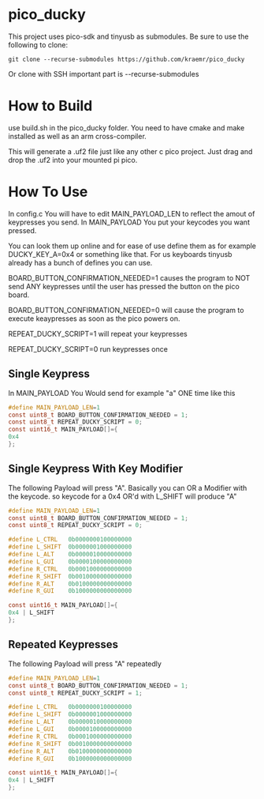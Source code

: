 # pico_ducky
This project uses pico-sdk and tinyusb as submodules.
Be sure to use the following to clone:
```
git clone --recurse-submodules https://github.com/kraemr/pico_ducky
```
Or clone with SSH important part is --recurse-submodules

# How to Build
use build.sh in the pico_ducky folder.
You need to have cmake and make installed as well as an arm cross-compiler.


This will generate a .uf2 file just like any other c pico project.
Just drag and drop the .uf2 into your mounted pi pico.

# How To Use
In config.c
You will have to edit MAIN_PAYLOAD_LEN to reflect the amout of keypresses you send.
In MAIN_PAYLOAD You put your keycodes you want pressed.


You can look them up online and for ease of use define them as for example DUCKY_KEY_A=0x4 or something like that.
For us keyboards tinyusb already has a bunch of defines you can use.

BOARD_BUTTON_CONFIRMATION_NEEDED=1 causes the program to NOT send ANY keypresses until the user has pressed the button on the pico board.


BOARD_BUTTON_CONFIRMATION_NEEDED=0 will cause the program to execute keaypresses as soon as the pico powers on.


REPEAT_DUCKY_SCRIPT=1 will repeat your keypresses


REPEAT_DUCKY_SCRIPT=0 run keypresses once

## Single Keypress 
In MAIN_PAYLOAD You Would send for example "a" ONE time like this
```c
#define MAIN_PAYLOAD_LEN=1
const uint8_t BOARD_BUTTON_CONFIRMATION_NEEDED = 1;
const uint8_t REPEAT_DUCKY_SCRIPT = 0;
const uint16_t MAIN_PAYLOAD[]={
0x4
};
```

## Single Keypress With Key Modifier

The following Payload will press "A".
Basically you can OR a Modifier with the keycode.
so keycode for a 0x4 OR'd with L_SHIFT will produce "A"
```c
#define MAIN_PAYLOAD_LEN=1
const uint8_t BOARD_BUTTON_CONFIRMATION_NEEDED = 1;
const uint8_t REPEAT_DUCKY_SCRIPT = 0;

#define L_CTRL   0b0000000100000000
#define L_SHIFT  0b0000001000000000
#define L_ALT    0b0000010000000000
#define L_GUI    0b0000100000000000
#define R_CTRL   0b0001000000000000
#define R_SHIFT  0b0010000000000000
#define R_ALT    0b0100000000000000
#define R_GUI    0b1000000000000000

const uint16_t MAIN_PAYLOAD[]={
0x4 | L_SHIFT
};
```

## Repeated Keypresses
The following Payload will press "A" repeatedly
```c
#define MAIN_PAYLOAD_LEN=1
const uint8_t BOARD_BUTTON_CONFIRMATION_NEEDED = 1;
const uint8_t REPEAT_DUCKY_SCRIPT = 1;

#define L_CTRL   0b0000000100000000
#define L_SHIFT  0b0000001000000000
#define L_ALT    0b0000010000000000
#define L_GUI    0b0000100000000000
#define R_CTRL   0b0001000000000000
#define R_SHIFT  0b0010000000000000
#define R_ALT    0b0100000000000000
#define R_GUI    0b1000000000000000

const uint16_t MAIN_PAYLOAD[]={
0x4 | L_SHIFT
};
```
